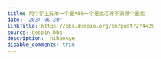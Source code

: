```yaml
---
title: 两个孪生兄弟一个是X86一个是龙芯分不清哪个是龙
date: '2024-06-30'
linkTitle: https://bbs.deepin.org/en/post/274425
source: deepin_bbs
description:  nihaoxye 
disable_comments: true
---
```


